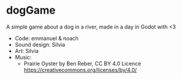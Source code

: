 # dogGame
A simple game about a dog in a river, made in a day in Godot with <3

* Code: emmanuel & noach 
* Sound design: Silvia
* Art: Silvia
* Music: 
  * Prairie Oyster by Ben Reber, CC BY 4.0 Licence https://creativecommons.org/licenses/by/4.0/
